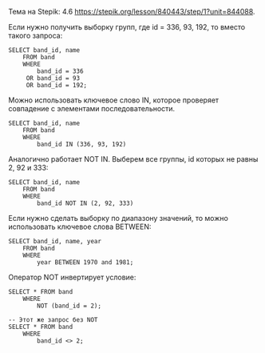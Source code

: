 Тема на Stepik: 4.6 https://stepik.org/lesson/840443/step/1?unit=844088.

Если нужно получить выборку групп, где id = 336, 93, 192, то вместо такого запроса:

```PostgreSQL
SELECT band_id, name
	FROM band
	WHERE
		band_id = 336
	 OR band_id = 93
	 OR band_id = 192;
```

Можно использовать ключевое слово IN, которое проверяет совпадение с элементами последовательности.

```PostgreSQL
SELECT band_id, name
	FROM band
	WHERE
		band_id IN (336, 93, 192)
```

Аналогично работает  NOT IN. Выберем все группы, id которых не равны 2, 92 и 333:

```PostgreSQL
SELECT band_id, name
	FROM band
	WHERE
		band_id NOT IN (2, 92, 333)
```

Если нужно сделать выборку по диапазону значений, то можно использовать ключевое слова BETWEEN:

```PostgreSQL
SELECT band_id, name, year
	FROM band
	WHERE
		year BETWEEN 1970 and 1981;
```

Оператор NOT инвертирует условие:

```PostgreSQL
SELECT * FROM band
	WHERE
		NOT (band_id = 2);

-- Этот же запрос без NOT
SELECT * FROM band
	WHERE
		band_id <> 2;
```
